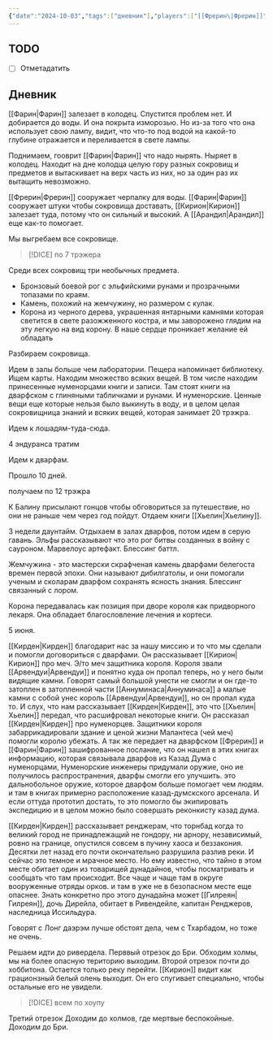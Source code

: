 ```yaml
---
{"date":"2024-10-03","tags":["дневник"],"players":["[[Фрерин\|Фрерин]]","[[Кирион\|Кирион]]"],"campaign":"The Dream of the Mountains","world-date":"4 мая 2965","world-time-start":"6:00","dg-publish":true,"previous-session":"[[26 сентября 2024]]","next-session":null,"permalink":"/3-oktyabrya-2024/","dgPassFrontmatter":true}
---
```



## TODO
- [ ] Отметадатить

## Дневник
[[Фарин\|Фарин]] залезает в колодец. Спустится проблем нет. И добирается до воды. И она покрыта изморозью. Но из-за того что она использует свою лампу, видит, что что-то под водой на какой-то глубине отражается и переливается в свете лампы. 

Поднимаем, гооврит [[Фарин\|Фарин]] что надо нырять. Ныряет в колодец. Находит на дне колодца целую гору разных сокровищ и предметов и вытаскивает на верх часть из них, но за один раз их вытащить невозможно. 

[[Фрерин\|Фрерин]] сооружает черпалку для воды. [[Фарин\|Фарин]] сооружает штуки чтобы сокровища доставать, [[Кирион\|Кирион]] залезает туда, потому что он сильный и высокий. А [[Арандил\|Арандил]] еще как-то помогает.

Мы выгребаем все сокровище. 

> [!DICE] по 7 трэжера

Среди всех сокровищ три необычных предмета. 

- Бронзовый боевой рог с эльфийскими рунами и прозрачными топазами по краям.
- Камень, похожий на жемчужину, но размером с кулак. 
- Корона из черного дерева, украшенная янтарными камнями которая светится в свете разожженного костра, и мы заворожено глядим на эту легкую на вид корону. В наше сердце проникает желание ей обладать

Разбираем сокровища.

Идем в залы больше чем лаборатории. Пещера напоминает библиотеку. Ищем карты. Находим множество всяких вещей. В том числе находим принесенные нуменорцами книги и записи. Там стоят книги на дварфском с глиняными табличками и рунами. И нуменорские. Ценные вещи еще которые нельзя было выкинуть в воду, и в целом целая сокровищница знаний и всяких вещей, которая занимает 20 трэжра.

Идем к лошадям-туда-сюда.

4 эндуранса тратим

Идем к дварфам.

Прошло 10 дней.

получаем по 12 трэжра

К Балину присылают гонцов чтобы обговориться за путешествие, но они не раньше чем через год пойдут. Отдаем книги [[Хьелин\|Хьелину]].  

3 недели даунтайм. Отдыхаем в залах дварфов, потом идем в серую гавань. 
Эльфы рассказывают что это рог битвы созданных в войну с сауроном. Марвелоус артефакт. Блессинг баттл. 

Жемчужина - это мастерски скрафченая камень дварфами белегоста времен первой эпохи. Они называют дибилгатолы, и они помогали ученым и сколарам дварфом сохранять ясность знания. Блессинг связанный с лором. 

Корона передавалась как позиция при дворе короля как придворного лекаря. Она обладает благословление лечения и кортеси. 

5 июня.

[[Кирден\|Кирден]] благодарит нас за нашу миссию и то что мы сделали и помогли договориться с дварфами. Он рассказывает [[Кирион\|Кирион]] про меч. Э/то меч защитника короля. Короля звали [[Арвендуи\|Арвендуи]] и понятно куда он пропал теперь, но у него были видящие камни. Говорят самый большой унести не смогли и он где-то затоплен в затопленной части [[Аннуминаса\|Аннуминаса]] а малые камни с собой унес король [[Арвендуи\|Арвендуи]], но он пропал куда то. И слух, что нам рассказывает [[Кирден\|Кирден]], это что [[Хьелин\|Хьелин]] передал, что расшифровал некоторые книги. Он рассказал [[Кирден\|Кирден]] про нуменорцев. Защитники короля забаррикадировали здание и ценой жизни Малантеса (чей меч) помогли королю убежать. А так же передает на дварфском [[Фрерин]] и [[Фарин\|Фарин]] зашифрованное послание, что он нашел в этих книгах информацию, которая связывала дварфов из Казад Дума с нуменорцами, Нуменорские инженеры придумали оружие, оно ие получилось распространения, дварфы смогли его улучшить. это дальнобольное оружие, которое дварфом больше помогает чем людям. и там в книгах примерно расположение казад-думскского арсенала. И если оттуда прототип достать, то это помогло бы экипировать экспедицию и в целом можно было совершать реконкисту казад дума.

[[Кирден\|Кирден]] рассказывает ренджерам, что торнбад когда то великий город не принадлежащий не гондору, ни арнору, независимый, ровно на границе, опустился совсем в пучину хаоса и беззакония. Десятки лет назад его почти окончательно разрушила разлив реки. И сейчас это темное и мрачное место. Но ему известно, что тайно в этом месте обитает один из товарищей дунадайнов, чтобы посматривать и сообщать что там происходит. Все чаще и чаще там в округе вооруженные отряды орков. и там в уже не в безопасном месте еще опаснее. Знать конкретно про этого дунадайна может [[Гилреян\|Гилреян]], дочь Дирейла, обитает в Ривендейле, капитан Ренджеров, наследница Иссильдура. 

Говорят с Лонг даэрэм лучше обстоят дела, чем с Тхарбадом, но тоже не очень. 

Решаем идти до ривердела.
Перввый отрезок до Бри. Обходим холмы, мы на более опасную територию выходим. 
Второй отрезок почти до хоббитона. Остается только реку перейти. [[Кирион]] видит как грационзный белый олень выходит. Он его спугивает специально, чтобы остальные его не увидели. 

> [!DICE] всем по хоупу

Третий отрезок
Доходим до холмов, где мертвые беспокойные. 
Доходим до Бри. 